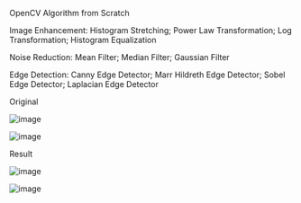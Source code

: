 OpenCV Algorithm from Scratch

Image Enhancement: Histogram Stretching; Power Law Transformation; Log Transformation; Histogram Equalization

Noise Reduction: Mean Filter; Median Filter; Gaussian Filter

Edge Detection: Canny Edge Detector; Marr Hildreth Edge Detector; Sobel Edge Detector; Laplacian Edge Detector

Original

![image](https://github.com/Frank42311/Object_Edge_Detection/assets/137829542/6b047051-a840-48b2-b365-b4aadf264b49)

![image](https://github.com/Frank42311/Object_Edge_Detection/assets/137829542/e2197395-9cf2-46b3-8a79-520c83776f2a)

Result 

![image](https://github.com/Frank42311/Object_Edge_Detection/assets/137829542/4422c0df-eb0e-4212-a731-c1962647bdaa)

![image](https://github.com/Frank42311/Object_Edge_Detection/assets/137829542/3fb90f6a-cbcc-45c9-8d7c-aa594d6cc194)

